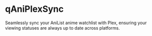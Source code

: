 # qAniPlexSync
Seamlessly sync your AniList anime watchlist with Plex, ensuring your viewing statuses are always up to date across platforms.
